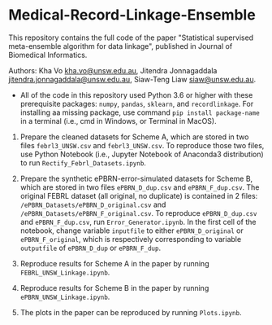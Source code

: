 # Medical-Record-Linkage-Ensemble

This repository contains the full code of the paper "Statistical supervised meta-ensemble algorithm for data linkage", published in Journal of Biomedical Informatics. 

Authors: 
Kha Vo <kha.vo@unsw.edu.au>,
Jitendra Jonnagaddala <jitendra.jonnagaddala@unsw.edu.au>,
Siaw-Teng Liaw <siaw@unsw.edu.au>.

+ All of the code in this repository used Python 3.6 or higher with these prerequisite packages: `numpy`, `pandas`, `sklearn`, and `recordlinkage`. For installing aa missing package, use command `pip install package-name` in a terminal (i.e., cmd in Windows, or Terminal in MacOS).

1. Prepare the cleaned datasets for Scheme A, which are stored in two files `febrl3_UNSW.csv` and `febrl3_UNSW.csv`. To reproduce those two files, use Python Notebook (i.e., Jupyter Notebook of Anaconda3 distribution) to run `Rectify_Febrl_Datasets.ipynb`.

2. Prepare the synthetic ePBRN-error-simulated datasets for Scheme B, which are stored in two files `ePBRN_D_dup.csv` and `ePBRN_F_dup.csv`. The original FEBRL dataset (all original, no duplicate) is contained in 2 files: `/ePBRN_Datasets/ePBRN_D_original.csv` and `/ePBRN_Datasets/ePBRN_F_original.csv`. To reproduce `ePBRN_D_dup.csv` and `ePBRN_F_dup.csv`, run `Error_Generator.ipynb`. In the first cell of the notebook, change variable `inputfile` to either `ePBRN_D_original` or `ePBRN_F_original`, which is respectively corresponding to variable `outputfile` of `ePBRN_D_dup` or `ePBRN_F_dup`. 

3. Reproduce results for Scheme A in the paper by running `FEBRL_UNSW_Linkage.ipynb`.

4. Reproduce results for Scheme B in the paper by running `ePBRN_UNSW_Linkage.ipynb`.

5. The plots in the paper can be reproduced by running `Plots.ipynb`.
